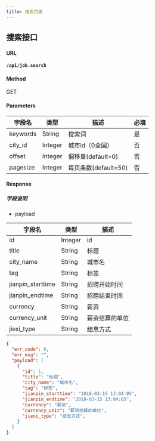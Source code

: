 ```yaml
---
title: 搜索页面
---
```


## 搜索接口

#### URL

**`/api/job.search`**

#### Method

GET

#### Parameters

| 字段名 | 类型 | 描述 | 必填 |
| ----- | ----- | ----- | ----- |
| keywords | String | 搜索词 | 是 |
| city_id | Integer | 城市id（0全国） | 否 |
| offset | Integer | 偏移量(default=0) | 否 |
| pagesize | Integer | 每页条数(default=50) | 否 |


#### Response

##### 字段说明

* payload

| 字段名 | 类型 | 描述 |
| ----- | ----- | ----- |
| id | Integer | id |
| title | String | 标题 |
| city_name | String | 城市名 |
| tag | String | 标签 |
| jianpin_starttime | String | 招聘开始时间 |
| jianpin_endtime | String | 招聘结束时间 |
| currency | String | 薪资 |
| currency_unit | String | 薪资结算的单位 |
| jiexi_type | String | 结息方式 |

```json
{
  "err_code": 0,
  "err_msg": "",
  "payload": [
    {
      "id": 1,
      "title": "标题",
      "city_name": "城市名",
      "tag": "标签",
      "jianpin_starttime": "2018-03-15 13:04:05",
      "jianpin_endtime": "2018-03-15 13:04:05",
      "currency": "薪资",
      "currency_unit": "薪资结算的单位",
      "jiexi_type": "结息方式",
    }
  ]
}
```